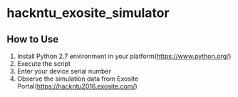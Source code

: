 # hackntu_exosite_simulator
## How to Use
1. Install Python 2.7 environment in your platform(https://www.python.org/)
2. Execute the script
3. Enter your device serial number
4. Observe the simulation data from Exosite Portal(https://hackntu2016.exosite.com/)
